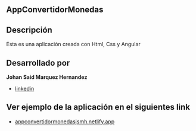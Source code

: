 ## AppConvertidorMonedas
## Descripción 
Esta es una aplicación creada con Html, Css y Angular

## Desarrollado por 
**Johan Said Marquez Hernandez**  
* [linkedin](www.linkedin.com/in/johansmh)

## Ver ejemplo de la aplicación en el siguientes link
* [appconvertidormonedasjsmh.netlify.app](appconvertidormonedasjsmh.netlify.app)
